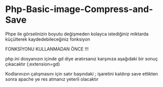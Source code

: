 # Php-Basic-image-Compress-and-Save
Phpe ile görselinizin boyutu değişmeden kolayca istediğiniz miktarda küçülterek kaydedebileceğiniz fonksiyon

FONKSİYONU KULLANMADAN ÖNCE !!!

php.ini dosyanızın içinde gd diye aratırsanız karşınıza aşağıdaki bir sonuç çıkacaktır
(;extension=gd)

Kodlarınızın çalışmasını için satır başındaki ; işaretini kaldırıp save ettikten sonra apache ye res atmanız yeterli olacaktır
